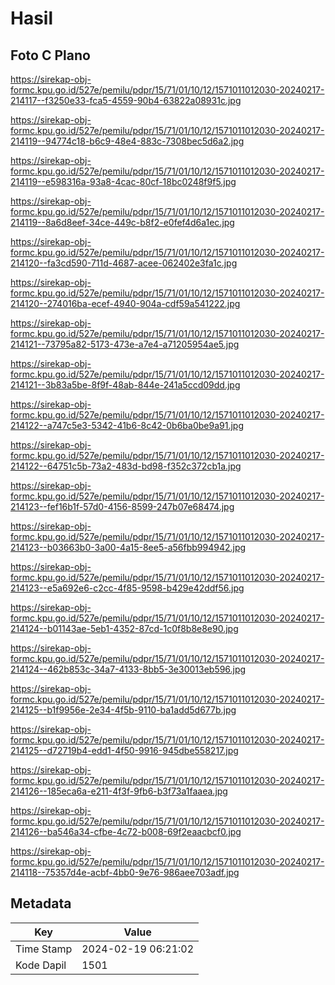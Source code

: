 # Hasil

## Foto C Plano

https://sirekap-obj-formc.kpu.go.id/527e/pemilu/pdpr/15/71/01/10/12/1571011012030-20240217-214117--f3250e33-fca5-4559-90b4-63822a08931c.jpg

https://sirekap-obj-formc.kpu.go.id/527e/pemilu/pdpr/15/71/01/10/12/1571011012030-20240217-214119--94774c18-b6c9-48e4-883c-7308bec5d6a2.jpg

https://sirekap-obj-formc.kpu.go.id/527e/pemilu/pdpr/15/71/01/10/12/1571011012030-20240217-214119--e598316a-93a8-4cac-80cf-18bc0248f9f5.jpg

https://sirekap-obj-formc.kpu.go.id/527e/pemilu/pdpr/15/71/01/10/12/1571011012030-20240217-214119--8a6d8eef-34ce-449c-b8f2-e0fef4d6a1ec.jpg

https://sirekap-obj-formc.kpu.go.id/527e/pemilu/pdpr/15/71/01/10/12/1571011012030-20240217-214120--fa3cd590-711d-4687-acee-062402e3fa1c.jpg

https://sirekap-obj-formc.kpu.go.id/527e/pemilu/pdpr/15/71/01/10/12/1571011012030-20240217-214120--274016ba-ecef-4940-904a-cdf59a541222.jpg

https://sirekap-obj-formc.kpu.go.id/527e/pemilu/pdpr/15/71/01/10/12/1571011012030-20240217-214121--73795a82-5173-473e-a7e4-a71205954ae5.jpg

https://sirekap-obj-formc.kpu.go.id/527e/pemilu/pdpr/15/71/01/10/12/1571011012030-20240217-214121--3b83a5be-8f9f-48ab-844e-241a5ccd09dd.jpg

https://sirekap-obj-formc.kpu.go.id/527e/pemilu/pdpr/15/71/01/10/12/1571011012030-20240217-214122--a747c5e3-5342-41b6-8c42-0b6ba0be9a91.jpg

https://sirekap-obj-formc.kpu.go.id/527e/pemilu/pdpr/15/71/01/10/12/1571011012030-20240217-214122--64751c5b-73a2-483d-bd98-f352c372cb1a.jpg

https://sirekap-obj-formc.kpu.go.id/527e/pemilu/pdpr/15/71/01/10/12/1571011012030-20240217-214123--fef16b1f-57d0-4156-8599-247b07e68474.jpg

https://sirekap-obj-formc.kpu.go.id/527e/pemilu/pdpr/15/71/01/10/12/1571011012030-20240217-214123--b03663b0-3a00-4a15-8ee5-a56fbb994942.jpg

https://sirekap-obj-formc.kpu.go.id/527e/pemilu/pdpr/15/71/01/10/12/1571011012030-20240217-214123--e5a692e6-c2cc-4f85-9598-b429e42ddf56.jpg

https://sirekap-obj-formc.kpu.go.id/527e/pemilu/pdpr/15/71/01/10/12/1571011012030-20240217-214124--b01143ae-5eb1-4352-87cd-1c0f8b8e8e90.jpg

https://sirekap-obj-formc.kpu.go.id/527e/pemilu/pdpr/15/71/01/10/12/1571011012030-20240217-214124--462b853c-34a7-4133-8bb5-3e30013eb596.jpg

https://sirekap-obj-formc.kpu.go.id/527e/pemilu/pdpr/15/71/01/10/12/1571011012030-20240217-214125--b1f9956e-2e34-4f5b-9110-ba1add5d677b.jpg

https://sirekap-obj-formc.kpu.go.id/527e/pemilu/pdpr/15/71/01/10/12/1571011012030-20240217-214125--d72719b4-edd1-4f50-9916-945dbe558217.jpg

https://sirekap-obj-formc.kpu.go.id/527e/pemilu/pdpr/15/71/01/10/12/1571011012030-20240217-214126--185eca6a-e211-4f3f-9fb6-b3f73a1faaea.jpg

https://sirekap-obj-formc.kpu.go.id/527e/pemilu/pdpr/15/71/01/10/12/1571011012030-20240217-214126--ba546a34-cfbe-4c72-b008-69f2eaacbcf0.jpg

https://sirekap-obj-formc.kpu.go.id/527e/pemilu/pdpr/15/71/01/10/12/1571011012030-20240217-214118--75357d4e-acbf-4bb0-9e76-986aee703adf.jpg


## Metadata

| Key        | Value               |
| ---------- | ------------------- |
| Time Stamp | 2024-02-19 06:21:02 |
| Kode Dapil | 1501                |



